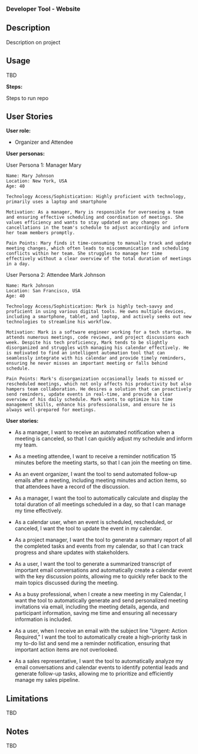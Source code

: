 ### Developer Tool - Website

## Description

Description on project

## Usage

TBD

**Steps:**

Steps to run repo

## User Stories

**User role:**

- Organizer and Attendee

**User personas:**

User Persona 1: Manager Mary

    Name: Mary Johnson
    Location: New York, USA
    Age: 40
    
    Technology Access/Sophistication: Highly proficient with technology, primarily uses a laptop and smartphone
    
    Motivation: As a manager, Mary is responsible for overseeing a team and ensuring effective scheduling and coordination of meetings. She values efficiency and wants to stay updated on any changes or cancellations in the team's schedule to adjust accordingly and inform her team members promptly.
    
    Pain Points: Mary finds it time-consuming to manually track and update meeting changes, which often leads to miscommunication and scheduling conflicts within her team. She struggles to manage her time effectively without a clear overview of the total duration of meetings in a day.


User Persona 2: Attendee Mark Johnson

    Name: Mark Johnson
    Location: San Francisco, USA
    Age: 40

    Technology Access/Sophistication: Mark is highly tech-savvy and proficient in using various digital tools. He owns multiple devices, including a smartphone, tablet, and laptop, and actively seeks out new technologies to streamline his workflow.

    Motivation: Mark is a software engineer working for a tech startup. He attends numerous meetings, code reviews, and project discussions each week. Despite his tech proficiency, Mark tends to be slightly disorganized and struggles with managing his calendar effectively. He is motivated to find an intelligent automation tool that can seamlessly integrate with his calendar and provide timely reminders, ensuring he never misses an important meeting or falls behind schedule.
    
    Pain Points: Mark's disorganization occasionally leads to missed or rescheduled meetings, which not only affects his productivity but also hampers team collaboration. He desires a solution that can proactively send reminders, update events in real-time, and provide a clear overview of his daily schedule. Mark wants to optimize his time management skills, enhance his professionalism, and ensure he is always well-prepared for meetings.


**User stories:**

- As a manager, I want to receive an automated notification when a meeting is canceled, so that I can quickly adjust my schedule and inform my team.

- As a meeting attendee, I want to receive a reminder notification 15 minutes before the meeting starts, so that I can join the meeting on time.

- As an event organizer, I want the tool to send automated follow-up emails after a meeting, including meeting minutes and action items, so that attendees have a record of the discussion.

- As a manager, I want the tool to automatically calculate and display the total duration of all meetings scheduled in a day, so that I can manage my time effectively.

- As a calendar user, when an event is scheduled, rescheduled, or canceled, I want the tool to update the event in my calendar.

- As a project manager, I want the tool to generate a summary report of all the completed tasks and events from my calendar, so that I can track progress and share updates with stakeholders.

- As a user, I want the tool to generate a summarized transcript of important email conversations and automatically create a calendar event with the key discussion points, allowing me to quickly refer back to the main topics discussed during the meeting.

- As a busy professional, when I create a new meeting in my Calendar, I want the tool to automatically generate and send personalized meeting invitations via email, including the meeting details, agenda, and participant information, saving me time and ensuring all necessary information is included. 

- As a user, when I receive an email with the subject line "Urgent: Action Required," I want the tool to automatically create a high-priority task in my to-do list and send me a reminder notification, ensuring that important action items are not overlooked.

- As a sales representative, I want the tool to automatically analyze my email conversations and calendar events to identify potential leads and generate follow-up tasks, allowing me to prioritize and efficiently manage my sales pipeline.



## Limitations

TBD
    
## Notes

TBD
